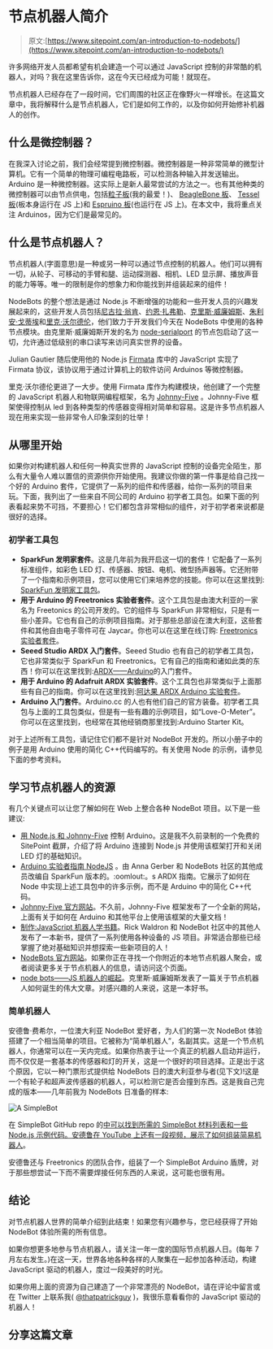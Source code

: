 # 节点机器人简介

> 原文:[https://www.sitepoint.com/an-introduction-to-nodebots/](https://www.sitepoint.com/an-introduction-to-nodebots/)

许多网络开发人员都希望有机会建造一个可以通过 JavaScript 控制的非常酷的机器人，对吗？我在这里告诉你，这在今天已经成为可能！就现在。

节点机器人已经存在了一段时间，它们周围的社区正在像野火一样增长。在这篇文章中，我将解释什么是节点机器人，它们是如何工作的，以及你如何开始修补机器人的创作。

## 什么是微控制器？

在我深入讨论之前，我们会经常提到微控制器。微控制器是一种非常简单的微型计算机。它有一个简单的物理可编程电路板，可以检测各种输入并发送输出。Arduino 是一种微控制器。这实际上是新人最常尝试的方法之一。也有其他种类的微控制器可以由节点供电，包括[粒子板](http://particle.io)(我的最爱！)、 [BeagleBone 板](http://beagleboard.org/)、 [Tessel 板](https://tessel.io)(板本身运行在 JS 上)和 [Espruino 板](http://www.espruino.com/)(也运行在 JS 上)。在本文中，我将重点关注 Arduinos，因为它们是最常见的。

## 什么是节点机器人？

节点机器人(字面意思)是一种或另一种可以通过节点控制的机器人。他们可以拥有一切，从轮子、可移动的手臂和腿、运动探测器、相机、LED 显示屏、播放声音的能力等等。唯一的限制是你的想象力和你能找到并组装起来的组件！

NodeBots 的整个想法是通过 Node.js 不断增强的功能和一些开发人员的兴趣发展起来的，这些开发人员包括[尼古拉·翁肯](http://twitter.com/nonken)、[约恩·扎弗勒](http://twitter.com/bassistance)、[克里斯·威廉姆斯](http://twitter.com/voodootikigod)、[朱利安·戈蒂埃](https://twitter.com/jagautier)和[里克·沃尔德伦](https://twitter.com/rwaldron)，他们致力于开发我们今天在 NodeBots 中使用的各种节点模块。由克里斯·威廉姆斯开发的名为 [node-serialport](https://github.com/voodootikigod/node-serialport) 的节点包启动了这一切，允许通过低级别的串口读写来访问真实世界的设备。

Julian Gautier 随后使用他的 Node.js [Firmata](https://github.com/jgautier/firmata) 库中的 JavaScript 实现了 Firmata 协议，该协议用于通过计算机上的软件访问 Arduinos 等微控制器。

里克·沃尔德伦更进了一大步。使用 Firmata 库作为构建模块，他创建了一个完整的 JavaScript 机器人和物联网编程框架，名为 [Johnny-Five](https://github.com/rwaldron/johnny-five) 。Johnny-Five 框架使得控制从 led 到各种类型的传感器变得相对简单和容易。这是许多节点机器人现在用来实现一些非常令人印象深刻的壮举！

## 从哪里开始

如果你对构建机器人和任何一种真实世界的 JavaScript 控制的设备完全陌生，那么有大量令人难以置信的资源供你开始使用。我建议你做的第一件事是给自己找一个好的 Arduino 套件，它提供了一系列的组件和传感器，给你一系列的项目来玩。下面，我列出了一些来自不同公司的 Arduino 初学者工具包。如果下面的列表看起来势不可挡，不要担心！它们都包含非常相似的组件，对于初学者来说都是很好的选择。

### 初学者工具包

*   **SparkFun 发明家套件**。这是几年前为我开启这一切的套件！它配备了一系列标准组件，如彩色 LED 灯、传感器、按钮、电机、微型扬声器等。它还附带了一个指南和示例项目，您可以使用它们来培养您的技能。你可以在这里找到: [SparkFun 发明家工具包](https://www.sparkfun.com/products/12060)。
*   **用于 Arduino 的 Freetronics 实验者套件**。这个工具包是由澳大利亚的一家名为 Freetonics 的公司开发的。它的组件与 SparkFun 非常相似，只是有一些小差异。它也有自己的示例项目指南。对于那些总部设在澳大利亚，这些套件和其他自由电子零件可在 Jaycar。你也可以在这里在线订购: [Freetronics 实验者套件](http://www.freetronics.com.au/collections/kits/products/experimenters-kit-for-arduino#.VaxII2SIFk0)。
*   **Seeed Studio ARDX 入门套件**。Seeed Studio 也有自己的初学者工具包，它也非常类似于 SparkFun 和 Freetronics。它有自己的指南和诸如此类的东西！你可以在这里找到:[ARDX——Arduino](http://www.seeedstudio.com/depot/ARDX-The-starter-kit-for-Arduino-p-1153.html)的入门套件。
*   **用于 Arduino 的 Adafruit ARDX 实验套件**。这个工具包也非常类似于上面那些有自己的指南。你可以在这里找到:[阿达果 ARDX Arduino 实验套件](http://www.adafruit.com/products/170)。
*   **Arduino 入门套件**。Arduino.cc 的人也有他们自己的官方装备。初学者工具包与上面的工具包类似，但是有一些有趣的示例项目，如“Love-O-Meter”。你可以在这里找到，也经常在其他经销商那里找到:Arduino Starter Kit。

对于上述所有工具包，请记住它们都不是针对 NodeBot 开发的。所以小册子中的例子是用 Arduino 使用的简化 C++代码编写的。有关使用 Node 的示例，请参见下面的参考资料。

## 学习节点机器人的资源

有几个关键点可以让您了解如何在 Web 上整合各种 NodeBot 项目。以下是一些建议:

*   [用 Node.js 和 Johnny-Five](https://www.sitepoint.com/controlling-arduino-nodejs-johnny-five/) 控制 Arduino。这是我不久前录制的一个免费的 SitePoint 截屏，介绍了将 Arduino 连接到 Node.js 并使用该框架打开和关闭 LED 灯的基础知识。
*   [Arduino 实验者指南 NodeJS](http://node-ardx.org/) 。由 Anna Gerber 和 NodeBots 社区的其他成员改编自 SparkFun 版本的。:oomlout:。s ARDX 指南。它展示了如何在 Node 中实现上述工具包中的许多示例，而不是 Arduino 中的简化 C++代码。
*   [Johnny-Five 官方网站](http://johnny-five.io/)。不久前，Johnny-Five 框架发布了一个全新的网站，上面有关于如何在 Arduino 和其他平台上使用该框架的大量文档！
*   [制作:JavaScript 机器人学书籍](http://shop.oreilly.com/product/0636920031390.do)。Rick Waldron 和 NodeBot 社区中的其他人发布了一本新书，提供了一系列使用各种设备的 JS 项目。非常适合那些已经掌握了绝对基础知识并想探索一些新项目的人！
*   [NodeBots 官方网站](http://nodebots.io)。如果你正在寻找一个你附近的本地节点机器人聚会，或者阅读更多关于节点机器人的信息，请访问这个页面。
*   [node bots——JS 机器人的崛起](http://www.voodootikigod.com/nodebots-the-rise-of-js-robotics/)。克里斯·威廉姆斯发表了一篇关于节点机器人如何诞生的伟大文章。对感兴趣的人来说，这是一本好书。

### 简单机器人

安德鲁·费希尔，一位澳大利亚 NodeBot 爱好者，为人们的第一次 NodeBot 体验搭建了一个相当简单的项目。它被称为“简单机器人”，名副其实。这是一个节点机器人，你通常可以在一天内完成。如果你热衷于让一个真正的机器人启动并运行，而不仅仅是一套基本的传感器和灯的开关，这是一个很好的项目选择。正是出于这个原因，它以一种门票形式提供给 NodeBots 日的澳大利亚参与者(见下文)!这是一个有轮子和超声波传感器的机器人，可以检测它是否会撞到东西。这是我自己完成的版本——几年前我为 NodeBots 日准备的样本:

![A SimpleBot](../Images/4c1398d15eaecb051cd48115cefb802e.png)

在 SimpleBot GitHub repo 的[中可以找到所需的 SimpleBot 材料列表和一些 Node.js 示例代码。安德鲁在 YouTube 上还有一段视频，展示了](https://github.com/nodebotsau/simplebot)[如何组装简易机器人](https://youtu.be/KoACCjtkHIg)。

安德鲁还与 Freetronics 的团队合作，组装了一个 SimpleBot Arduino 盾牌，对于那些想尝试一下而不需要焊接任何东西的人来说，这可能也很有用。

## 结论

对节点机器人世界的简单介绍到此结束！如果您有兴趣参与，您已经获得了开始 NodeBot 体验所需的所有信息。

如果你想更多地参与节点机器人，请关注一年一度的国际节点机器人日。(每年 7 月左右发生。)在这一天，世界各地各种各样的人聚集在一起参加各种活动，构建 JavaScript 驱动的机器人，度过一段美好的时光。

如果你用上面的资源为自己建造了一个非常漂亮的 NodeBot，请在评论中留言或在 Twitter 上联系我( [@thatpatrickguy](http://www.twitter.com/thatpatrickguy) )，我很乐意看看你的 JavaScript 驱动的机器人！

## 分享这篇文章
